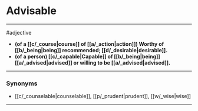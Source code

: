 # Advisable
---
#adjective
- **(of a [[c/_course|course]] of [[a/_action|action]]) Worthy of [[b/_being|being]] recommended; [[d/_desirable|desirable]].**
- **(of a person) [[c/_capable|Capable]] of [[b/_being|being]] [[a/_advised|advised]] or willing to be [[a/_advised|advised]].**
---
### Synonyms
- [[c/_counselable|counselable]], [[p/_prudent|prudent]], [[w/_wise|wise]]
---
